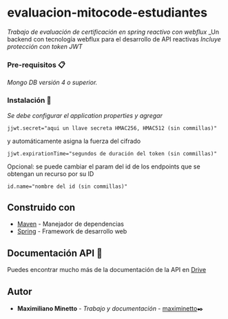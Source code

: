# evaluacion-mitocode-estudiantes
_Trabajo de evaluación de certificación en spring reactivo con webflux_
_Un backend con tecnología webflux para el desarrollo de API reactivas
_Incluye protección con token JWT_

### Pre-requisitos 📋
_Mongo DB versión 4 o superior._

### Instalación 🔧
_Se debe configurar el application properties y agregar_
```
jjwt.secret="aqui un llave secreta HMAC256, HMAC512 (sin commillas)"
```
y automáticamente asigna la fuerza del cifrado
```
jjwt.expirationTime="segundos de duración del token (sin commillas)"
```
Opcional: se puede cambiar el param del id de los endpoints que se obtengan un recurso por su ID
```
id.name="nombre del id (sin commillas)"
```

## Construido con
* [Maven](https://maven.apache.org/) - Manejador de dependencias
* [Spring](https://spring.io/projects/spring-framework) - Framework de desarrollo web

## Documentación API 📖

Puedes encontrar mucho más de la documentación de la API en 
[Drive](https://drive.google.com/drive/folders/1BIg_YAv7jqNDfrJtKUCmv-sPfQT51G10)

## Autor
* **Maximiliano Minetto** - *Trabajo y documentación* - [maximinetto](https://github.com/maximinetto)✒️
